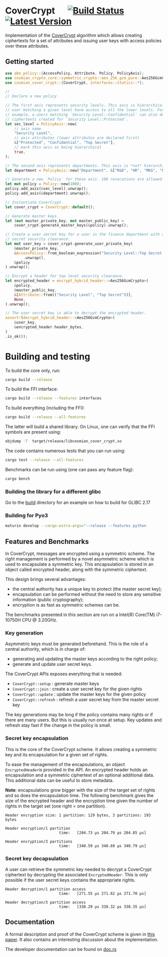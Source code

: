 # CoverCrypt &emsp; [![Build Status]][actions] [![Latest Version]][crates.io]

[Build Status]: https://img.shields.io/github/workflow/status/Cosmian/cosmian_cover_crypt/CI%20checks/main
[actions]: https://github.com/Cosmian/cosmian_cover_crypt/actions?query=branch%3Amain
[Latest Version]: https://img.shields.io/crates/v/cosmian_cover_crypt.svg
[crates.io]: https://crates.io/crates/cosmian_cover_crypt


Implementation of the [CoverCrypt](bib/CoverCrypt.pdf) algorithm which allows
creating ciphertexts for a set of attributes and issuing user keys with access
policies over these attributes.

## Getting started

``` rust
use abe_policy::{AccessPolicy, Attribute, Policy, PolicyAxis};
use cosmian_crypto_core::symmetric_crypto::aes_256_gcm_pure::Aes256GcmCrypto;
use cosmian_cover_crypt::{CoverCrypt, interfaces::statics::*};

//
// Declare a new policy

// The first axis represents security levels. This axis is hierarchical, i.e.
// user matching a given level have access to all the lower levels. For
// example, a users matching `Security Level::Confidential` can also decrypt
// ciphertexts created for `Security Level::Protected`.
let sec_level = PolicyAxis::new(
    // axis name
    "Security Level",
    // axis attributes (lower attributes are declared first)
    &["Protected", "Confidential", "Top Secret"],
    // mark this axis as being hierarchical
    true,
);

// The second axis represents departments. This axis is *not* hierarchical.
let department = PolicyAxis::new("Department", &["R&D", "HR", "MKG", "FIN"], false);

// Generate a new `Policy` for these axis. 100 revocations are allowed.
let mut policy = Policy::new(100);
policy.add_axis(&sec_level).unwrap();
policy.add_axis(&department).unwrap();

// Instantiate CoverCrypt.
let cover_crypt = CoverCrypt::default();

// Generate master keys.
let (mut master_private_key, mut master_public_key) =
    cover_crypt.generate_master_keys(&policy).unwrap();

// Create a user secret key for a user in the finance department with a top
// secret security clearance.
let mut user_key = cover_crypt.generate_user_private_key(
    &master_private_key,
    &AccessPolicy::from_boolean_expression("Security Level::Top Secret && Department::FIN")
        .unwrap(),
    &policy
).unwrap();

// Encrypt a header for top level security clearance.
let encrypted_header = encrypt_hybrid_header::<Aes256GcmCrypto>(
    &policy,
    &master_public_key,
    &[Attribute::from(("Security Level", "Top Secret"))],
    None,
).unwrap();

// The user secret key is able to decrypt the encrypted header.
assert!(decrypt_hybrid_header::<Aes256GcmCrypto>(
    &user_key,
    &encrypted_header.header_bytes,
)
.is_ok());
```

# Building and testing

To build the core only, run:
``` bash
cargo build --release
```

To build the FFI interface:
``` bash
cargo build --release --features interfaces
```

To build everything (including the FFI):
``` bash
cargo build --release --all-features
```

The latter will build a shared library. On Linux, one can verify that the FFI
symbols are present using:
``` bash
objdump -T  target/release/libcosmian_cover_crypt.so
```

The code contains numerous tests that you can run using:
``` bash
cargo test --release --all-features
```

Benchmarks can be run using (one can pass any feature flag):
``` bash
cargo bench
```

### Building the library for a different glibc

Go to the [build](build/glibc-2.17/) directory for an example on how to build for GLIBC 2.17

### Building for Pyo3

```bash
maturin develop --cargo-extra-args="--release --features python
```


## Features and Benchmarks


In CoverCrypt, messages are encrypted using a symmetric scheme. The right
management is performed by a novel asymmetric scheme which is used to
encapsulate a symmetric key. This encapsulation is stored in an object called
encrypted header, along with the symmetric ciphertext.

This design brings several advantages:
- the central authority has a unique key to protect (the master secret key);
- encapsulation can be performed without the need to store any sensitive
  information (public cryptography);
- encryption is as fast as symmetric schemes can be.

The benchmarks presented in this section are run on a Intel(R) Core(TM)
i7-10750H CPU @ 3.20GHz.

### Key generation

Asymmetric keys must be generated beforehand. This is the role of a central
authority, which is in charge of:
- generating and updating the master keys according to the right policy;
- generate and update user secret keys.

The CoverCrypt APIs exposes everything that is needed:
- `CoverCrypt::setup`   : generate master keys
- `CoverCrypt::join`    : create a user secret key for the given rights
- `CoverCrypt::update`  : update the master keys for the given policy
- `CoverCrypt::refresh` : refresh a user secret key from the master secret key

The key generations may be long if the policy contains many rights or if there
are many users. But this is usually run once at setup. Key updates and refresh
stay fast if the change in the policy is small.

### Secret key encapsulation

This is the core of the CoverCrypt scheme. It allows creating a symmetric key
and its encapsulation for a given set of rights.

To ease the management of the encapsulations, an object `EncryptedHeader`is
provided in the API. An encrypted header holds an encapsulation and a symmetric
ciphertext of an optional additional data. This additional data can be useful
to store metadata.

**Note**: encapsulations grow bigger with the size of the target set of rights
and so does the encapsulation time. The following benchmark gives the size of
the encrypted header and the encryption time given the number of rights in the
target set (one right = one partition).

```
Header encryption size: 1 partition: 129 bytes, 3 partitions: 193 bytes

Header encryption/1 partition
                        time:   [204.73 µs 204.79 µs 204.85 µs]

Header encryption/3 partitions
                        time:   [340.59 µs 340.69 µs 340.79 µs]
```

### Secret key decapsulation

A user can retrieve the symmetric key needed to decrypt a CoverCrypt ciphertext
by decrypting the associated `EncryptedHeader`. This is only possible if the
user secret keys contains the appropriate rights.

```
Header decryption/1 partition access
                        time:   [271.55 µs 271.62 µs 271.70 µs]

Header decryption/3 partition access
                        time:   [338.29 µs 338.32 µs 338.35 µs]
```

## Documentation

A formal description and proof of the CoverCrypt scheme is given in
[this paper](./bib/CoverCrypt.pdf).
It also contains an interesting discussion about the implementation.

The developer documentation can be found on
[doc.rs](https://docs.rs/cosmian_cover_crypt/6.0.8/cosmian_cover_crypt/index.html)
